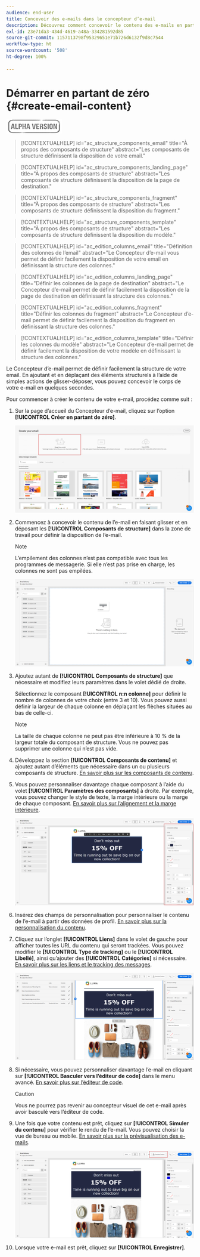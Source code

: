 ```yaml
---
audience: end-user
title: Concevoir des e-mails dans le concepteur d’e-mail
description: Découvrez comment concevoir le contenu des e-mails en partant de zéro.
exl-id: 23e71da3-434d-4619-a48a-334281592d85
source-git-commit: 1157113798f95329651e71b726d6132f9d8c7544
workflow-type: ht
source-wordcount: '508'
ht-degree: 100%

---
```


# Démarrer en partant de zéro {#create-email-content}

![](../assets/do-not-localize/badge.png)

>[!CONTEXTUALHELP]
>id="ac_structure_components_email"
>title="À propos des composants de structure"
>abstract="Les composants de structure définissent la disposition de votre email."

>[!CONTEXTUALHELP]
>id="ac_structure_components_landing_page"
>title="À propos des composants de structure"
>abstract="Les composants de structure définissent la disposition de la page de destination."

>[!CONTEXTUALHELP]
>id="ac_structure_components_fragment"
>title="À propos des composants de structure"
>abstract="Les composants de structure définissent la disposition du fragment."

>[!CONTEXTUALHELP]
>id="ac_structure_components_template"
>title="À propos des composants de structure"
>abstract="Les composants de structure définissent la disposition du modèle."


>[!CONTEXTUALHELP]
>id="ac_edition_columns_email"
>title="Définition des colonnes de l’email"
>abstract="Le Concepteur d’e-mail vous permet de définir facilement la disposition de votre email en définissant la structure des colonnes."

>[!CONTEXTUALHELP]
>id="ac_edition_columns_landing_page"
>title="Définir les colonnes de la page de destination"
>abstract="Le Concepteur d’e-mail permet de définir facilement la disposition de la page de destination en définissant la structure des colonnes."

>[!CONTEXTUALHELP]
>id="ac_edition_columns_fragment"
>title="Définir les colonnes du fragment"
>abstract="Le Concepteur d’e-mail permet de définir facilement la disposition du fragment en définissant la structure des colonnes."

>[!CONTEXTUALHELP]
>id="ac_edition_columns_template"
>title="Définir les colonnes du modèle"
>abstract="Le Concepteur d’e-mail permet de définir facilement la disposition de votre modèle en définissant la structure des colonnes."

Le Concepteur d’e-mail permet de définir facilement la structure de votre email. En ajoutant et en déplaçant des éléments structurels à l’aide de simples actions de glisser-déposer, vous pouvez concevoir le corps de votre e-mail en quelques secondes.

Pour commencer à créer le contenu de votre e-mail, procédez comme suit :

1. Sur la page d’accueil du Concepteur d’e-mail, cliquez sur l’option **[!UICONTROL Créer en partant de zéro]**.

   ![](assets/email_designer.png)

1. Commencez à concevoir le contenu de l’e-mail en faisant glisser et en déposant les **[!UICONTROL Composants de structure]** dans la zone de travail pour définir la disposition de l’e-mail.

   >[!NOTE]
   >
   >L’empilement des colonnes n’est pas compatible avec tous les programmes de messagerie. Si elle n’est pas prise en charge, les colonnes ne sont pas empilées.

   <!--Once placed in the email, you cannot move nor remove your components unless there is already a content component or a fragment placed inside. This is not true in AJO - TBC?-->

   ![](assets/email_designer_2.png)

1. Ajoutez autant de **[!UICONTROL Composants de structure]** que nécessaire et modifiez leurs paramètres dans le volet dédié de droite.

   Sélectionnez le composant **[!UICONTROL n:n colonne]** pour définir le nombre de colonnes de votre choix (entre 3 et 10). Vous pouvez aussi définir la largeur de chaque colonne en déplaçant les flèches situées au bas de celle-ci.

   >[!NOTE]
   >
   >La taille de chaque colonne ne peut pas être inférieure à 10 % de la largeur totale du composant de structure. Vous ne pouvez pas supprimer une colonne qui n’est pas vide.

1. Développez la section **[!UICONTROL Composants de contenu]** et ajoutez autant d’éléments que nécessaire dans un ou plusieurs composants de structure. [En savoir plus sur les composants de contenu](content-components.md).

1. Vous pouvez personnaliser davantage chaque composant à l’aide du volet **[!UICONTROL Paramètres des composants]** à droite. Par exemple, vous pouvez changer le style de texte, la marge intérieure ou la marge de chaque composant. [En savoir plus sur l’alignement et la marge intérieure](alignment-and-padding.md).

   ![](assets/email_designer_5.png)

1. Insérez des champs de personnalisation pour personnaliser le contenu de l’e-mail à partir des données de profil. [En savoir plus sur la personnalisation du contenu](../personalization/personalize.md).

1. Cliquez sur l’onglet **[!UICONTROL Liens]** dans le volet de gauche pour afficher toutes les URL du contenu qui seront trackées. Vous pouvez modifier le **[!UICONTROL Type de tracking]** ou le **[!UICONTROL Libellé]**, ainsi qu’ajouter des **[!UICONTROL Catégories]** si nécessaire. [En savoir plus sur les liens et le tracking des messages](message-tracking.md).

   ![](assets/email_designer_7.png)

1. Si nécessaire, vous pouvez personnaliser davantage l’e-mail en cliquant sur **[!UICONTROL Basculer vers l’éditeur de code]** dans le menu avancé. [En savoir plus sur l’éditeur de code](code-content.md).

   >[!CAUTION]
   >
   >Vous ne pourrez pas revenir au concepteur visuel de cet e-mail après avoir basculé vers l’éditeur de code.

1. Une fois que votre contenu est prêt, cliquez sur **[!UICONTROL Simuler du contenu]** pour vérifier le rendu de l’e-mail. Vous pouvez choisir la vue de bureau ou mobile. [En savoir plus sur la prévisualisation des e-mails](../preview-test/preview-test.md).

   ![](assets/email_designer_28.png)

1. Lorsque votre e-mail est prêt, cliquez sur **[!UICONTROL Enregistrer]**.

